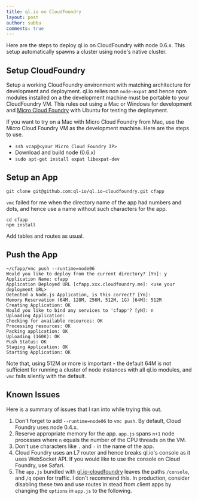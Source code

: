 ```yaml
---
title: ql.io on CloudFoundry
layout: post
author: subbu
comments: true
---
```


Here are the steps to deploy ql.io on CloudFoundry with node 0.6.x. This setup automatically spawns
a cluster using node's native cluster.

<!-- more -->

## Setup CloudFoundry

Setup a working CloudFoundry environment with matching architecture for development and deployment.
 ql.io relies non `node-expat` and hence npm modules installed on a the development machine must be
 portable to your CloudFoundry VM. This rules out using a Mac or Windows for development and
 [Micro Cloud Foundry](https://my.cloudfoundry.com/micro) with Ubuntu for testing the deployment.

If you want to try on a Mac with Micro Cloud Foundry from Mac, use the Micro Cloud Foundry VM as the
development machine. Here are the steps to use.

* `ssh vcap@<your Micro Cloud Foundry IP>`
* Download and build node (0.6.x)
* `sudo apt-get install expat libexpat-dev`

## Setup an App

    git clone git@github.com:ql-io/ql.io-cloudfoundry.git cfapp

`vmc` failed for me when the directory name of the app had numbers and dots, and hence use a name
without such characters for the app.

    cd cfapp
    npm install

Add tables and routes as usual.

## Push the App

    ~/cfapp/vmc push --runtime=node06
    Would you like to deploy from the current directory? [Yn]: y
    Application Name: cfapp
    Application Deployed URL [cfapp.xxx.cloudfoundry.me]: <use your deployment URL>
    Detected a Node.js Application, is this correct? [Yn]:
    Memory Reservation (64M, 128M, 256M, 512M, 1G) [64M]: 512M
    Creating Application: OK
    Would you like to bind any services to 'cfapp'? [yN]: n
    Uploading Application:
    Checking for available resources: OK
    Processing resources: OK
    Packing application: OK
    Uploading (160K): OK
    Push Status: OK
    Staging Application: OK
    Starting Application: OK

Note that, using 512M or more is important - the default 64M is not sufficient for running a cluster
of node instances with all ql.io modules, and `vmc` fails silently with the default.

## Known Issues

Here is a summary of issues that I ran into while trying this out.

1. Don't forget to add `--runtime=node06` to `vmc push`. By default, Cloud Foundry uses node 0.4.x.
1. Reserve appropriate memory for the app. `app.js` spans `n+1` node processes where `n` equals the
   number of the CPU threads on the VM.
2. Don't use characters like `.` and `-` in the name of the app.
3. Cloud Foundry uses an L7 router and hence breaks ql.io's console as it uses WebSocket API. If
   you would like to use the console on Cloud Foundry, use Safari.
4. The `app.js` bundled with [ql.io-cloudfoundry](https://github.com/ql-io/ql.io-cloudfoundry) leaves
   the paths `/console`, and `/q` open for traffic. I don't recommend this. In production, consider
   disabling these two and use routes in stead from client apps by changing the `options` in
   `app.js` to the following.

<script src="https://gist.github.com/2147268.js"> </script>

